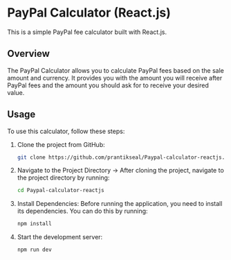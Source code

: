 # PayPal Calculator (React.js)

This is a simple PayPal fee calculator built with React.js.

## Overview

The PayPal Calculator allows you to calculate PayPal fees based on the sale amount and currency. It provides you with the amount you will receive after PayPal fees and the amount you should ask for to receive your desired value.

## Usage

To use this calculator, follow these steps:

1. Clone the project from GitHub:
   ```sh
   git clone https://github.com/prantikseal/Paypal-calculator-reactjs.git``
2. Navigate to the Project Directory -> After cloning the project, navigate to the project directory by running:
    ```sh
   cd Paypal-calculator-reactjs
3. Install Dependencies: Before running the application, you need to install its dependencies. You can do this by running:
   
   ```sh
   npm install
4. Start the development server:
      ```sh
    npm run dev
